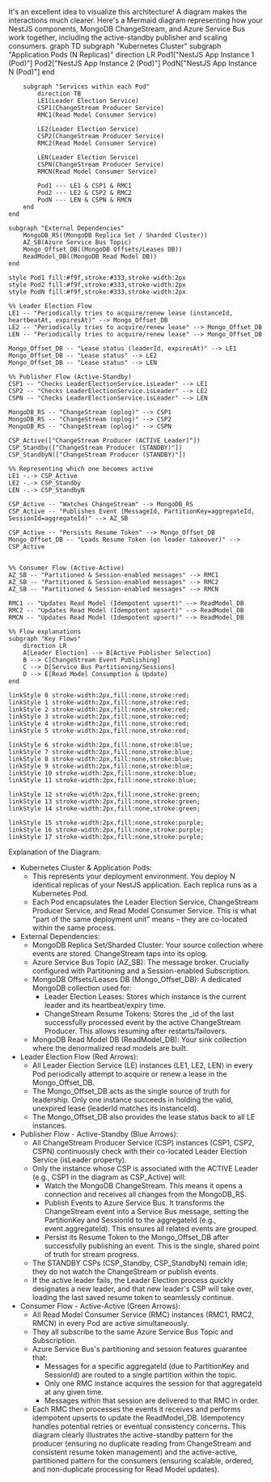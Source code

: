 It's an excellent idea to visualize this architecture! A diagram makes the interactions much clearer. Here's a Mermaid diagram representing how your NestJS components, MongoDB ChangeStream, and Azure Service Bus work together, including the active-standby publisher and scaling consumers.
graph TD
    subgraph "Kubernetes Cluster"
        subgraph "Application Pods (N Replicas)"
            direction LR
            Pod1["NestJS App Instance 1 (Pod)"]
            Pod2["NestJS App Instance 2 (Pod)"]
            PodN["NestJS App Instance N (Pod)"]
        end

        subgraph "Services within each Pod"
            direction TB
            LE1(Leader Election Service)
            CSP1(ChangeStream Producer Service)
            RMC1(Read Model Consumer Service)

            LE2(Leader Election Service)
            CSP2(ChangeStream Producer Service)
            RMC2(Read Model Consumer Service)

            LEN(Leader Election Service)
            CSPN(ChangeStream Producer Service)
            RMCN(Read Model Consumer Service)

            Pod1 --- LE1 & CSP1 & RMC1
            Pod2 --- LE2 & CSP2 & RMC2
            PodN --- LEN & CSPN & RMCN
        end
    end

    subgraph "External Dependencies"
        MongoDB_RS((MongoDB Replica Set / Sharded Cluster))
        AZ_SB(Azure Service Bus Topic)
        Mongo_Offset_DB((MongoDB Offsets/Leases DB))
        ReadModel_DB((MongoDB Read Model DB))
    end

    style Pod1 fill:#f9f,stroke:#333,stroke-width:2px
    style Pod2 fill:#f9f,stroke:#333,stroke-width:2px
    style PodN fill:#f9f,stroke:#333,stroke-width:2px

    %% Leader Election Flow
    LE1 -- "Periodically tries to acquire/renew lease (instanceId, heartbeatAt, expiresAt)" --> Mongo_Offset_DB
    LE2 -- "Periodically tries to acquire/renew lease" --> Mongo_Offset_DB
    LEN -- "Periodically tries to acquire/renew lease" --> Mongo_Offset_DB

    Mongo_Offset_DB -- "Lease status (leaderId, expiresAt)" --> LE1
    Mongo_Offset_DB -- "Lease status" --> LE2
    Mongo_Offset_DB -- "Lease status" --> LEN

    %% Publisher Flow (Active-Standby)
    CSP1 -- "Checks LeaderElectionService.isLeader" --> LE1
    CSP2 -- "Checks LeaderElectionService.isLeader" --> LE2
    CSPN -- "Checks LeaderElectionService.isLeader" --> LEN

    MongoDB_RS -- "ChangeStream (oplog)" --> CSP1
    MongoDB_RS -- "ChangeStream (oplog)" --> CSP2
    MongoDB_RS -- "ChangeStream (oplog)" --> CSPN

    CSP_Active(["ChangeStream Producer (ACTIVE Leader)"])
    CSP_Standby(["ChangeStream Producer (STANDBY)"])
    CSP_StandbyN(["ChangeStream Producer (STANDBY)"])

    %% Representing which one becomes active
    LE1 -.-> CSP_Active
    LE2 -.-> CSP_Standby
    LEN -.-> CSP_StandbyN

    CSP_Active -- "Watches ChangeStream" --> MongoDB_RS
    CSP_Active -- "Publishes Event (MessageId, PartitionKey=aggregateId, SessionId=aggregateId)" --> AZ_SB

    CSP_Active -- "Persists Resume Token" --> Mongo_Offset_DB
    Mongo_Offset_DB -- "Loads Resume Token (on leader takeover)" --> CSP_Active


    %% Consumer Flow (Active-Active)
    AZ_SB -- "Partitioned & Session-enabled messages" --> RMC1
    AZ_SB -- "Partitioned & Session-enabled messages" --> RMC2
    AZ_SB -- "Partitioned & Session-enabled messages" --> RMCN

    RMC1 -- "Updates Read Model (Idempotent upsert)" --> ReadModel_DB
    RMC2 -- "Updates Read Model (Idempotent upsert)" --> ReadModel_DB
    RMCN -- "Updates Read Model (Idempotent upsert)" --> ReadModel_DB

    %% Flow explanations
    subgraph "Key Flows"
        direction LR
        A[Leader Election] --> B[Active Publisher Selection]
        B --> C[ChangeStream Event Publishing]
        C --> D[Service Bus Partitioning/Sessions]
        D --> E[Read Model Consumption & Update]
    end

    linkStyle 0 stroke-width:2px,fill:none,stroke:red;
    linkStyle 1 stroke-width:2px,fill:none,stroke:red;
    linkStyle 2 stroke-width:2px,fill:none,stroke:red;
    linkStyle 3 stroke-width:2px,fill:none,stroke:red;
    linkStyle 4 stroke-width:2px,fill:none,stroke:red;
    linkStyle 5 stroke-width:2px,fill:none,stroke:red;

    linkStyle 6 stroke-width:2px,fill:none,stroke:blue;
    linkStyle 7 stroke-width:2px,fill:none,stroke:blue;
    linkStyle 8 stroke-width:2px,fill:none,stroke:blue;
    linkStyle 9 stroke-width:2px,fill:none,stroke:blue;
    linkStyle 10 stroke-width:2px,fill:none,stroke:blue;
    linkStyle 11 stroke-width:2px,fill:none,stroke:blue;

    linkStyle 12 stroke-width:2px,fill:none,stroke:green;
    linkStyle 13 stroke-width:2px,fill:none,stroke:green;
    linkStyle 14 stroke-width:2px,fill:none,stroke:green;

    linkStyle 15 stroke-width:2px,fill:none,stroke:purple;
    linkStyle 16 stroke-width:2px,fill:none,stroke:purple;
    linkStyle 17 stroke-width:2px,fill:none,stroke:purple;

Explanation of the Diagram:
 * Kubernetes Cluster & Application Pods:
   * This represents your deployment environment. You deploy N identical replicas of your NestJS application. Each replica runs as a Kubernetes Pod.
   * Each Pod encapsulates the Leader Election Service, ChangeStream Producer Service, and Read Model Consumer Service. This is what "part of the same deployment unit" means – they are co-located within the same process.
 * External Dependencies:
   * MongoDB Replica Set/Sharded Cluster: Your source collection where events are stored. ChangeStream taps into its oplog.
   * Azure Service Bus Topic (AZ_SB): The message broker. Crucially configured with Partitioning and a Session-enabled Subscription.
   * MongoDB Offsets/Leases DB (Mongo_Offset_DB): A dedicated MongoDB collection used for:
     * Leader Election Leases: Stores which instance is the current leader and its heartbeat/expiry time.
     * ChangeStream Resume Tokens: Stores the _id of the last successfully processed event by the active ChangeStream Producer. This allows resuming after restarts/failovers.
   * MongoDB Read Model DB (ReadModel_DB): Your sink collection where the denormalized read models are built.
 * Leader Election Flow (Red Arrows):
   * All Leader Election Service (LE) instances (LE1, LE2, LEN) in every Pod periodically attempt to acquire or renew a lease in the Mongo_Offset_DB.
   * The Mongo_Offset_DB acts as the single source of truth for leadership. Only one instance succeeds in holding the valid, unexpired lease (leaderId matches its instanceId).
   * The Mongo_Offset_DB also provides the lease status back to all LE instances.
 * Publisher Flow - Active-Standby (Blue Arrows):
   * All ChangeStream Producer Service (CSP) instances (CSP1, CSP2, CSPN) continuously check with their co-located Leader Election Service (isLeader property).
   * Only the instance whose CSP is associated with the ACTIVE Leader (e.g., CSP1 in the diagram as CSP_Active) will:
     * Watch the MongoDB ChangeStream. This means it opens a connection and receives all changes from the MongoDB_RS.
     * Publish Events to Azure Service Bus. It transforms the ChangeStream event into a Service Bus message, setting the PartitionKey and SessionId to the aggregateId (e.g., event.aggregateId). This ensures all related events are grouped.
     * Persist its Resume Token to the Mongo_Offset_DB after successfully publishing an event. This is the single, shared point of truth for stream progress.
   * The STANDBY CSPs (CSP_Standby, CSP_StandbyN) remain idle; they do not watch the ChangeStream or publish events.
   * If the active leader fails, the Leader Election process quickly designates a new leader, and that new leader's CSP will take over, loading the last saved resume token to seamlessly continue.
 * Consumer Flow - Active-Active (Green Arrows):
   * All Read Model Consumer Service (RMC) instances (RMC1, RMC2, RMCN) in every Pod are active simultaneously.
   * They all subscribe to the same Azure Service Bus Topic and Subscription.
   * Azure Service Bus's partitioning and session features guarantee that:
     * Messages for a specific aggregateId (due to PartitionKey and SessionId) are routed to a single partition within the topic.
     * Only one RMC instance acquires the session for that aggregateId at any given time.
     * Messages within that session are delivered to that RMC in order.
   * Each RMC then processes the events it receives and performs idempotent upserts to update the ReadModel_DB. Idempotency handles potential retries or eventual consistency concerns.
This diagram clearly illustrates the active-standby pattern for the producer (ensuring no duplicate reading from ChangeStream and consistent resume token management) and the active-active, partitioned pattern for the consumers (ensuring scalable, ordered, and non-duplicate processing for Read Model updates).
